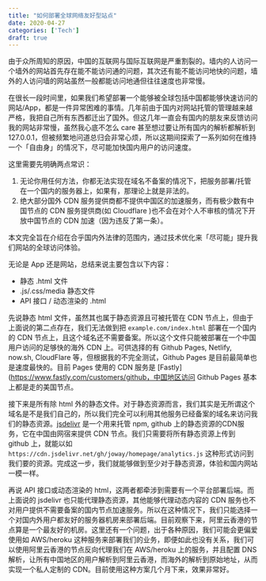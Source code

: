 ```yaml
---
title: "如何部署全球网络友好型站点"
date: 2020-04-27
categories: ['Tech']
draft: true
---
```


由于众所周知的原因，中国的互联网与国际互联网是严重割裂的。墙内的人访问一个墙外的网站首先存在能不能访问通的问题，其次还有能不能访问地快的问题，墙外的人访问墙的网站虽然一般都能访问地通但往往速度也非常慢。

在很长一段时间里，如果我们希望部署一个能够被全球包括中国都能够快速访问的网站/App，都是一件异常困难的事情。几年前由于国内对网站托管的管理越来越严格，我把自己所有东西都迁出了国外。但这几年一直会有国内的朋友来反馈访问我的网站非常慢，虽然我心底不怎么 care 甚至想过要让所有国内的解析都解析到 127.0.0.1，但被频繁地问道总归会非常心烦，所以这期间探索了一系列如何在维持一个「自由身」的情况下，尽可能加快国内用户的访问速度。

这里需要先明确两点常识：

1. 无论你用任何方法，你都无法实现在域名不备案的情况下，把服务部署/托管在一个国内的服务器上，如果有，那理论上就是非法的。
2. 绝大部分国外 CDN 服务提供商都不提供中国区的加速服务，而有极少数有中国节点的 CDN 服务提供商(如 Cloudflare )也不会在对个人不审核的情况下开放中国节点的 CDN 加速（因为违反了第一条）。

本文完全旨在介绍在合乎国内外法律的范围内，通过技术优化来「尽可能」提升我们网站的全球访问体验。

无论是 App 还是网站，总结来说主要包含以下内容：

- 静态 .html 文件
- .js/.css/media 静态文件
- API 接口 / 动态渲染的 .html

先说静态 html 文件，虽然其也属于静态资源且可被托管在 CDN 节点上，但由于上面说的第二点存在，我们无法做到把 `example.com/index.html` 部署在一个国内的 CDN 节点上，且这个域名还不需要备案。所以这个文件只能被部署在一个中国用户访问的足够快的海外 CDN 上。可供选择的有 Github Pages, Netlify, now.sh, CloudFlare 等，但根据我的不完全测试，Github Pages 是目前最简单也是速度最快的。目前 Pages 使用的 CDN 服务是 [Fastly](https://www.fastly.com/customers/github，中国地区访问 Github Pages 基本上都是走的美国节点。

接下来是所有除 html 外的静态文件。对于静态资源而言，我们其实是无所谓这个域名是不是我们自己的，所以我们完全可以利用其他服务已经备案的域名来访问我们的静态资源。[jsdelivr](https://www.jsdelivr.com/network#map) 是一个用来托管 npm, github 上的静态资源的CDN服务，它在中国由网宿来提供 CDN 节点。我们只需要将所有静态资源上传到 github 上，就能以如 `https://cdn.jsdelivr.net/gh/joway/homepage/analytics.js` 这种形式访问到我们要的资源。完成这一步，我们就能够做到至少对于静态资源，体验和国内网站一模一样。

再说 API 接口或动态渲染的 html，这两者都牵涉到需要有一个平台部署后端。而上面说的 jsdelivr 也只能代理静态资源，其他能够代理动态内容的 CDN 服务也不对用户提供不需要备案的国内节点加速服务。所以在这种情况下，我们只能选择一个对国内外用户都友好的服务器机房来部署后端。目前观察下来，阿里云香港的节点算是一个最友好的机房。这里还有一个问题，出于各种原因，我们可能会更偏爱使用如 AWS/heroku 这种服务来部署我们的业务，即便如此也没有关系，我们可以使用阿里云香港的节点反向代理我们在 AWS/heroku 上的服务，并且配置 DNS 解析，让所有中国地区的用户解析到阿里云香港，而海外的解析到原始地址，从而实现一个私人定制的 CDN。目前使用这种方案几个月下来，效果非常好。
 

